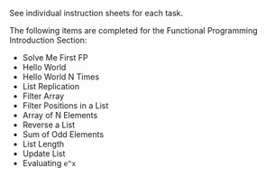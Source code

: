 See individual instruction sheets for each task.


The following items are completed for the Functional Programming Introduction Section:

* Solve Me First FP
* Hello World
* Hello World N Times
* List Replication
* Filter Array
* Filter Positions in a List
* Array of N Elements
* Reverse a List
* Sum of Odd Elements
* List Length
* Update List
* Evaluating `e^x`
